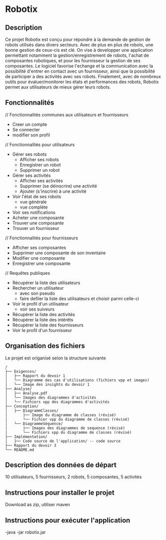 # Robotix

## Description

Ce projet Robotix est conçu pour répondre à la demande de gestion de robots utilisés dans divers secteurs. Avec de plus en plus de robots, une bonne gestion de ceux-cis est clé.
On vise à developper une application permettant notamment la gestion/enregistrement de robots, l'achat de composantes robotiques, et pour les fournisseur la gestion de ses composantes. 
Le logiciel favorise l'echange et la communication avec la possibilité d'entrer en contact avec un fournisseur, ainsi que la possibilité de participer a des activités avec ses robots.
Finalement, avec de nombreux outils pour évaluer/monitorer les états et performances des robots, Robotix permet aux utilisateurs de mieux gérer leurs robots.

## Fonctionnalités
// Fonctionnalités communes aux utilisateurs et fournisseurs
  - Creer un compte
  - Se connecter
  - modifier son profil

// Fonctionnalités pour utilisateurs
  - Gérer ses robots
    - Afficher ses robots
    - Enregistrer un robot
    - Supprimer un robot
  - Gérer ses activités
    - Afficher ses activités
    - Supprimer (se déinscrire) une activité
    - Ajouter (s'inscrire) à une activité
  - Voir l'état de ses robots
    - vue générale
    - vue complète 
  - Voir ses notifications
  - Acheter une composante
  - Trouver une composante
  - Trouver un fournisseur

// Fonctionnalités pour fournisseurs
  - Afficher ses composantes
  - Supprimer une composante de son inventaire
  - Modifier une composante
  - Enregistrer une composante

// Requêtes publiques
  - Récupérer la liste des utilisateurs
  - Rechercher un utilisateur
    - avec son pseudo
    - faire defiler la liste des utilisateurs et choisir parmi celle-ci
  - Voir le profil d'un utilisateur
    - voir ses suiveurs
  - Récupérer la liste des activités
  - Récupérer la liste des intérêts
  - Récupérer la liste des fournisseurs
  - Voir le profil d'un fournisseur


## Organisation des fichiers

Le projet est origanisé selon la structure suivante

```
/ 
├── Exigences/
│   ├── Rapport du devoir 1
│   └── Diagramme des cas d'utilisations (fichiers vpp et images)
|   └── Image des insights du devoir 1
├── Analyse/
│   ├── Analyse.pdf
│   └── Images des diagrammes d'activités
│   └── Fichiers vpp des diagrammes d'activités
├── Conception/
│   ├── DiagrammClasses/
|       ├── Image du diagramme de classes (révisé)
|       └── Fichier vpp du diagramme de classes (révisé)
│   └── DiagrammeSéquence/
|       ├── Images des diagrammes de sequence (révisé)
|       └── Fichiers vpp du diagramme de classes (révisé)
├── Implémentation/
│   ├── Code source de l'application/ -- code source
├── Rapport du devoir 3
└── README.md
```
## Description des données de départ
10 utilisateurs, 5 fournisseurs, 2 robots, 5 composantes, 5 activites
## Instructions pour installer le projet
Download as zip, utiliser maven
## Instructions pour exécuter l'application
-java -jar robotix.jar

